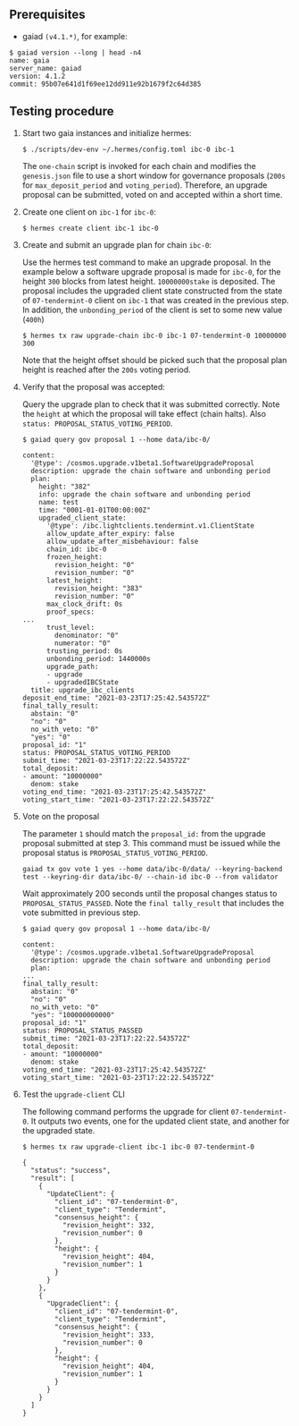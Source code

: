 ## Prerequisites

- gaiad `(v4.1.*)`, for example:

```shell
$ gaiad version --long | head -n4
name: gaia
server_name: gaiad
version: 4.1.2
commit: 95b07e641d1f69ee12dd911e92b1679f2c64d385
```

## Testing procedure

1. Start two gaia instances and initialize hermes:

    ```shell
    $ ./scripts/dev-env ~/.hermes/config.toml ibc-0 ibc-1
    ```
    The `one-chain` script is invoked for each chain and modifies the `genesis.json` file to use a short window for governance proposals (`200s` for `max_deposit_period` and `voting_period`). Therefore, an upgrade proposal can be submitted, voted on and accepted within a short time.

2. Create one client on `ibc-1` for `ibc-0`:

    ```shell
    $ hermes create client ibc-1 ibc-0
    ```

3. Create and submit an upgrade plan for chain `ibc-0`:

    Use the hermes test command to make an upgrade proposal. In the example below a software upgrade proposal is made for `ibc-0`, for the height `300` blocks from latest height. `10000000stake` is deposited.
    The proposal includes the upgraded client state constructed from the state of `07-tendermint-0` client on `ibc-1` that was created in the previous step. In addition, the `unbonding_period` of the client is set to some new value (`400h`)

    ```shell
    $ hermes tx raw upgrade-chain ibc-0 ibc-1 07-tendermint-0 10000000 300
    ```

    Note that the height offset should be picked such that the proposal plan height is reached after the `200s` voting period.

 4. Verify that the proposal was accepted:

    Query the upgrade plan to check that it was submitted correctly. Note the `height` at which the proposal will take effect (chain halts). Also `status: PROPOSAL_STATUS_VOTING_PERIOD`.

    ```shell
    $ gaiad query gov proposal 1 --home data/ibc-0/

    content:
      '@type': /cosmos.upgrade.v1beta1.SoftwareUpgradeProposal
      description: upgrade the chain software and unbonding period
      plan:
        height: "382"
        info: upgrade the chain software and unbonding period
        name: test
        time: "0001-01-01T00:00:00Z"
        upgraded_client_state:
          '@type': /ibc.lightclients.tendermint.v1.ClientState
          allow_update_after_expiry: false
          allow_update_after_misbehaviour: false
          chain_id: ibc-0
          frozen_height:
            revision_height: "0"
            revision_number: "0"
          latest_height:
            revision_height: "383"
            revision_number: "0"
          max_clock_drift: 0s
          proof_specs:
    ...
          trust_level:
            denominator: "0"
            numerator: "0"
          trusting_period: 0s
          unbonding_period: 1440000s
          upgrade_path:
          - upgrade
          - upgradedIBCState
      title: upgrade_ibc_clients
    deposit_end_time: "2021-03-23T17:25:42.543572Z"
    final_tally_result:
      abstain: "0"
      "no": "0"
      no_with_veto: "0"
      "yes": "0"
    proposal_id: "1"
    status: PROPOSAL_STATUS_VOTING_PERIOD
    submit_time: "2021-03-23T17:22:22.543572Z"
    total_deposit:
    - amount: "10000000"
      denom: stake
    voting_end_time: "2021-03-23T17:25:42.543572Z"
    voting_start_time: "2021-03-23T17:22:22.543572Z"
    ```

 5. Vote on the proposal

    The parameter `1` should match the `proposal_id:` from the upgrade proposal submitted at step 3. This command must be issued while the proposal status is `PROPOSAL_STATUS_VOTING_PERIOD`.

    ```shell
    gaiad tx gov vote 1 yes --home data/ibc-0/data/ --keyring-backend test --keyring-dir data/ibc-0/ --chain-id ibc-0 --from validator
    ```

    Wait approximately 200 seconds until the proposal changes status to `PROPOSAL_STATUS_PASSED`. Note the `final tally_result` that includes the vote submitted in previous step.

    ```shell
    $ gaiad query gov proposal 1 --home data/ibc-0/

    content:
      '@type': /cosmos.upgrade.v1beta1.SoftwareUpgradeProposal
      description: upgrade the chain software and unbonding period
      plan:
    ...
    final_tally_result:
      abstain: "0"
      "no": "0"
      no_with_veto: "0"
      "yes": "100000000000"
    proposal_id: "1"
    status: PROPOSAL_STATUS_PASSED
    submit_time: "2021-03-23T17:22:22.543572Z"
    total_deposit:
    - amount: "10000000"
      denom: stake
    voting_end_time: "2021-03-23T17:25:42.543572Z"
    voting_start_time: "2021-03-23T17:22:22.543572Z"
    ```

6. Test the `upgrade-client` CLI

    The following command performs the upgrade for client `07-tendermint-0`. It outputs two events, one for the updated client state, and another for the upgraded state.

    ```shell
    $ hermes tx raw upgrade-client ibc-1 ibc-0 07-tendermint-0

    {
      "status": "success",
      "result": [
        {
          "UpdateClient": {
            "client_id": "07-tendermint-0",
            "client_type": "Tendermint",
            "consensus_height": {
              "revision_height": 332,
              "revision_number": 0
            },
            "height": {
              "revision_height": 404,
              "revision_number": 1
            }
          }
        },
        {
          "UpgradeClient": {
            "client_id": "07-tendermint-0",
            "client_type": "Tendermint",
            "consensus_height": {
              "revision_height": 333,
              "revision_number": 0
            },
            "height": {
              "revision_height": 404,
              "revision_number": 1
            }
          }
        }
      ]
    }
    ```
